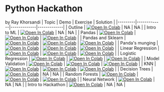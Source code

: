 # Python Hackathon
by Ray Khorsandi
| Topic | Demo | Exercise | Solution |
|---------|-------------|-------------|-------------|
| Outline | [![Open In Colab](https://colab.research.google.com/assets/colab-badge.svg)](https://colab.research.google.com/github/khorsandi2014/python_hackthon/blob/main/outline.ipynb) | NA | NA |
| Intro to ML | [![Open In Colab](https://colab.research.google.com/assets/colab-badge.svg)](https://colab.research.google.com/github/khorsandi2014/python_hackthon/blob/main/lecture/01-intro-to-ml.ipynb) | NA | NA |
| Pandas | [![Open In Colab](https://colab.research.google.com/assets/colab-badge.svg)](https://colab.research.google.com/github/khorsandi2014/python_hackthon/blob/main/lecture/02-pandas-intro.ipynb) | [![Open In Colab](https://colab.research.google.com/assets/colab-badge.svg)](https://colab.research.google.com/github/khorsandi2014/python_hackthon/blob/main/exercises/01-pandas-intro-lab.ipynb) | [![Open In Colab](https://colab.research.google.com/assets/colab-badge.svg)](https://colab.research.google.com/github/khorsandi2014/python_hackthon/blob/main/exercise-solutions/01-pandas-intro-lab-solutions.ipynb) |
| Pandas and Sklearn | [![Open In Colab](https://colab.research.google.com/assets/colab-badge.svg)](https://colab.research.google.com/github/khorsandi2014/python_hackthon/blob/main/lecture/03-pandas-and-sklearn.ipynb) | [![Open In Colab](https://colab.research.google.com/assets/colab-badge.svg)](https://colab.research.google.com/github/khorsandi2014/python_hackthon/blob/main/exercises/02-pandas-sklearn-lab.ipynb) | [![Open In Colab](https://colab.research.google.com/assets/colab-badge.svg)](https://colab.research.google.com/github/khorsandi2014/python_hackthon/blob/main/exercise-solutions/02-pandas-sklearn-solutions.ipynb) |
| Panda's munging | [![Open In Colab](https://colab.research.google.com/assets/colab-badge.svg)](https://colab.research.google.com/github/khorsandi2014/python_hackthon/blob/main/lecture/04-pandas-munging.ipynb)  | [![Open In Colab](https://colab.research.google.com/assets/colab-badge.svg)](https://colab.research.google.com/github/khorsandi2014/python_hackthon/blob/main/exercises/03-pandas-munging-lab.ipynb) | [![Open In Colab](https://colab.research.google.com/assets/colab-badge.svg)](https://colab.research.google.com/github/khorsandi2014/python_hackthon/blob/main/exercise-solutions/03-pandas-munging-lab-solution.ipynb) |
| Linear Regression | [![Open In Colab](https://colab.research.google.com/assets/colab-badge.svg)](https://colab.research.google.com/github/khorsandi2014/python_hackthon/blob/main/lecture/05-linear-regression.ipynb) | [![Open In Colab](https://colab.research.google.com/assets/colab-badge.svg)](https://colab.research.google.com/github/khorsandi2014/python_hackthon/blob/main/exercises/04-linear-regression-exercise.ipynb) | [![Open In Colab](https://colab.research.google.com/assets/colab-badge.svg)](https://colab.research.google.com/github/khorsandi2014/python_hackthon/blob/main/exercise-solutions/04-linear-regression-solution.ipynb) |
| Logistic Regression | [![Open In Colab](https://colab.research.google.com/assets/colab-badge.svg)](https://colab.research.google.com/github/khorsandi2014/python_hackthon/blob/main/lecture/05b-logistic-regression.ipynb) | [![Open In Colab](https://colab.research.google.com/assets/colab-badge.svg)](https://colab.research.google.com/github/khorsandi2014/python_hackthon/blob/main/exercises/04b-logistic-regression-exercise.ipynb) | [![Open In Colab](https://colab.research.google.com/assets/colab-badge.svg)](https://colab.research.google.com/github/khorsandi2014/python_hackthon/blob/main/exercise-solutions/04b-logistic-regression-exercise-solution.ipynb)  |
| Model Validation | [![Open In Colab](https://colab.research.google.com/assets/colab-badge.svg)](https://colab.research.google.com/github/khorsandi2014/python_hackthon/blob/main/lecture/06-data-and-validation.ipynb) | [![Open In Colab](https://colab.research.google.com/assets/colab-badge.svg)](https://colab.research.google.com/github/khorsandi2014/python_hackthon/blob/main/exercises/05-data-validation-lab.ipynb) | [![Open In Colab](https://colab.research.google.com/assets/colab-badge.svg)](https://colab.research.google.com/github/khorsandi2014/python_hackthon/blob/main/exercise-solutions/05-data-and-validation.ipynb) |
| KNN | [![Open In Colab](https://colab.research.google.com/assets/colab-badge.svg)](https://colab.research.google.com/github/khorsandi2014/python_hackthon/blob/main/lecture/07-knn.ipynb) | [![Open In Colab](https://colab.research.google.com/assets/colab-badge.svg)](https://colab.research.google.com/github/khorsandi2014/python_hackthon/blob/main/exercises/06-knn-lab.ipynb) | [![Open In Colab](https://colab.research.google.com/assets/colab-badge.svg)](https://colab.research.google.com/github/khorsandi2014/python_hackthon/blob/main/exercise-solutions/06-knn-lab-solution.ipynb) |
| Decision Trees | [![Open In Colab](https://colab.research.google.com/assets/colab-badge.svg)](https://colab.research.google.com/github/khorsandi2014/python_hackthon/blob/main/lecture/08-decision-trees.ipynb) | NA | NA |
| Random Forests | [![Open In Colab](https://colab.research.google.com/assets/colab-badge.svg)](https://colab.research.google.com/github/khorsandi2014/python_hackthon/blob/main/lecture/08b-random-forests.ipynb) | [![Open In Colab](https://colab.research.google.com/assets/colab-badge.svg)](https://colab.research.google.com/github/khorsandi2014/python_hackthon/blob/main/exercises/07-trees-lab.ipynb) | [![Open In Colab](https://colab.research.google.com/assets/colab-badge.svg)](https://colab.research.google.com/github/khorsandi2014/python_hackthon/blob/main/exercise-solutions/07-trees-lab-solution.ipynb) |
| Neural Network | [![Open In Colab](https://colab.research.google.com/assets/colab-badge.svg)](https://colab.research.google.com/github/khorsandi2014/python_hackthon/blob/main/quickstart_tutorial.ipynb) | NA | NA |
| Intro to Hackathon | [![Open In Colab](https://colab.research.google.com/assets/colab-badge.svg)](https://colab.research.google.com/github/khorsandi2014/python_hackthon/blob/main/lecture/09-required-intro-to-hackathon.ipynb) | NA | NA |

